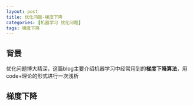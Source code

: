 ```yaml
---
layout: post
title: 优化问题-梯度下降
categories: [机器学习 优化问题]
tags: 梯度下降
---
```


## 背景

优化问题博大精深，这篇blog主要介绍机器学习中经常用到的**梯度下降算法**，用code+理论的形式进行一次浅析

## 梯度下降